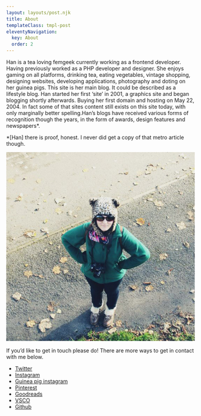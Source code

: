 ```yaml
---
layout: layouts/post.njk
title: About
templateClass: tmpl-post
eleventyNavigation:
  key: About
  order: 2
---
```



Han is a tea loving femgeek currently working as a frontend developer. Having previously worked as a PHP developer and designer. She enjoys gaming on all platforms, drinking tea, eating vegetables, vintage shopping, designing websites, developing applications, photography and doting on her guinea pigs. This site is her main blog. It could be described as a lifestyle blog. Han started her first ‘site’ in 2001, a graphics site and began blogging shortly afterwards. Buying her first domain and hosting on May 22, 2004. In fact some of that sites content still exists on this site today, with only marginally better spelling.Han’s blogs have received various forms of recognition though the years, in the form of awards, design features and newspapers*.



*[Han] there is proof, honest. I never did get a copy of that metro article though.


![Me](me2.jpg)

If you’d like to get in touch please do! There are more ways to get in contact with me below.

* [Twitter](https://twitter.com/apricot_13)
* [Instagram](https://www.instagram.com/apricot13/)
* [Guinea pig instagram](https://www.instagram.com/fluffytrundlers/)
* [Pinterest](https://www.pinterest.co.uk/apricot13/_created/)
* [Goodreads](https://www.goodreads.com/user/show/258736-han)
* [VSCO](https://vsco.co/apricot13/gallery)
* [Github](https://www.github.com/apricot13)